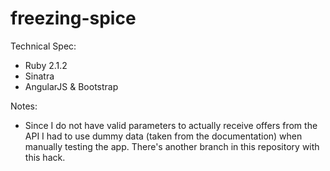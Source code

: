 # freezing-spice
Technical Spec:
 - Ruby 2.1.2
 - Sinatra
 - AngularJS & Bootstrap

Notes: 
 - Since I do not have valid parameters to actually receive offers from the API I had to use dummy data (taken from the documentation) when manually testing the app.
There's another branch in this repository with this hack.
 

